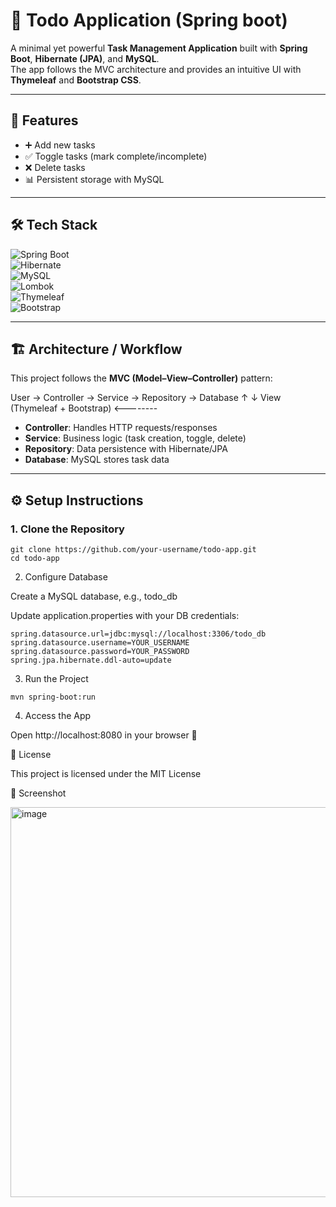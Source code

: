 # 📝 Todo Application (Spring boot)

A minimal yet powerful **Task Management Application** built with **Spring Boot**, **Hibernate (JPA)**, and **MySQL**.  
The app follows the MVC architecture and provides an intuitive UI with **Thymeleaf** and **Bootstrap CSS**.

---

## 🚀 Features
- ➕ Add new tasks  
- ✅ Toggle tasks (mark complete/incomplete)  
- ❌ Delete tasks  
- 📊 Persistent storage with MySQL  

---

## 🛠️ Tech Stack

![Spring Boot](https://img.shields.io/badge/Spring%20Boot-6DB33F?style=for-the-badge&logo=springboot&logoColor=white)  
![Hibernate](https://img.shields.io/badge/Hibernate-59666C?style=for-the-badge&logo=hibernate&logoColor=white)  
![MySQL](https://img.shields.io/badge/MySQL-4479A1?style=for-the-badge&logo=mysql&logoColor=white)  
![Lombok](https://img.shields.io/badge/Lombok-CA0C17?style=for-the-badge&logo=java&logoColor=white)  
![Thymeleaf](https://img.shields.io/badge/Thymeleaf-005F0F?style=for-the-badge&logo=thymeleaf&logoColor=white)  
![Bootstrap](https://img.shields.io/badge/Bootstrap-563D7C?style=for-the-badge&logo=bootstrap&logoColor=white)  

---

## 🏗️ Architecture / Workflow
This project follows the **MVC (Model–View–Controller)** pattern:

User → Controller → Service → Repository → Database
↑ ↓
View (Thymeleaf + Bootstrap) <--------

- **Controller**: Handles HTTP requests/responses  
- **Service**: Business logic (task creation, toggle, delete)  
- **Repository**: Data persistence with Hibernate/JPA  
- **Database**: MySQL stores task data  

---

## ⚙️ Setup Instructions

### 1. Clone the Repository
```
git clone https://github.com/your-username/todo-app.git
cd todo-app
```

2. Configure Database

Create a MySQL database, e.g., todo_db

Update application.properties with your DB credentials:

```
spring.datasource.url=jdbc:mysql://localhost:3306/todo_db
spring.datasource.username=YOUR_USERNAME
spring.datasource.password=YOUR_PASSWORD
spring.jpa.hibernate.ddl-auto=update
```
3. Run the Project
```
mvn spring-boot:run
```
4. Access the App

Open http://localhost:8080
 in your browser 🚀

📄 License

This project is licensed under the MIT License

📸 Screenshot

<img width="1754" height="624" alt="image" src="https://github.com/user-attachments/assets/23b590fa-b36c-4dd8-81d3-4c33ec2765a6" />





